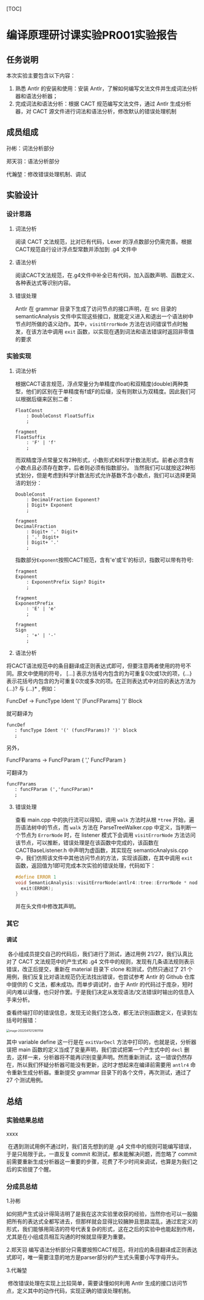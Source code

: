 [TOC]

# 编译原理研讨课实验PR001实验报告

## 任务说明

本次实验主要包含以下内容：

1. 熟悉 Antlr 的安装和使用：安装 Antlr，了解如何编写文法文件并生成词法分析器和语法分析器；
2. 完成词法和语法分析：根据 CACT 规范编写文法文件，通过 Antlr 生成分析器，对 CACT 源文件进行词法和语法分析，修改默认的错误处理机制



## 成员组成

孙彬：词法分析部分

郑天羽：语法分析部分

代瀚堃：修改错误处理机制、调试



## 实验设计

### 设计思路

1. 词法分析

   阅读 CACT 文法规范，比对已有代码，Lexer 的浮点数部分仍需完善。根据CACT规范自行设计浮点型常数并添加到 .g4 文件中

   

2. 语法分析

   阅读CACT文法规范，在.g4文件中补全已有代码，加入函数声明、函数定义、各种表达式等识别内容。

   

3. 错误处理

   Antlr 在 grammar 目录下生成了访问节点的接口声明，在 src 目录的 semanticAnalysis 文件中实现这些接口，就能定义进入和退出一个语法树中节点时所做的语义动作。其中，`visitErrorNode` 方法在访问错误节点时触发，在该方法中调用 `exit` 函数，以实现在遇到词法和语法错误时返回非零值的要求





### 实验实现

1. 词法分析

   根据CACT语言规范，浮点常量分为单精度(float)和双精度(double)两种类型，他们的区别在于单精度有f或F的后缀，没有则默认为双精度。因此我们可以根据后缀来区别二者：

   ```
   FloatConst
       : DoubleConst FloatSuffix
       ;
   
   fragment
   FloatSuffix
       : 'F' | 'f'
       ;
   ```

   而双精度浮点常量又有2种形式，小数形式和科学计数法形式。前者必须含有小数点且必须存在数字，后者则必须有指数部分。
   当然我们可以就按这2种形式划分，但是考虑到科学计数法形式允许基数不含小数点，我们可以选择更简洁的划分：

   ```
   DoubleConst
       : DecimalFraction Exponent?
       | Digit+ Exponent
       ;
   
   fragment
   DecimalFraction
       : Digit+ '.' Digit+
       | '.' Digit+
       | Digit+ '.'
       ;
   ```

   指数部分`Exponent`按照CACT规范，含有'e'或'E'的标识，指数可以带有符号:

   ```
   fragment
   Exponent
       : ExponentPrefix Sign? Digit+
       ;
   
   fragment
   ExponentPrefix
       : 'E' | 'e'
       ;
   
   fragment
   Sign
       : '+' | '-'
       ;
   ```


2. 语法分析

  将CACT语法规范中的条目翻译成正则表达式即可，但要注意两者使用的符号不同。原文中使用的符号， [...] 表示方括号内包含的为可重复0次或1次的项，{...} 表示花括号内包含的为可重复0次或多次的项。在正则表达式中对应的表达方法为 (...)? 与 (...)* , 例如：

  FuncDef → FuncType Ident '(' [FuncFParams] ')' Block

  就可翻译为

   ```
  funcDef
      : funcType Ident '(' (funcFParams)? ')' block
      ;
   ```
  另外，

  FuncFParams → FuncFParam { ',' FuncFParam }

  可翻译为

   ```
   funcFParams
      : funcFParam (','funcFParam)*
      ;
   ```

   

3. 错误处理

   查看 main.cpp 中的执行流可以得知，调用 `walk` 方法时从根 `*tree` 开始，遍历语法树中的节点，而 `walk` 方法在 ParseTreeWalker.cpp 中定义，当判断一个节点为 `ErrorNode` 时，在 listener 模式下会调用 `visitErrorNode` 方法访问该节点，可以推断，错误处理是在该函数中完成的，该函数在 CACTBaseListener.h 中声明为虚函数，其实现在 semanticAnalysis.cpp 中，我们仿照该文件中其他访问节点的方法，实现该函数，在其中调用 `exit` 函数，返回值为1即可完成本次实验的错误处理，代码如下：
   
   ```C++
   #define ERROR 1
   void SemanticAnalysis::visitErrorNode(antlr4::tree::ErrorNode * node){
     exit(ERROR);
   }
   ```
   
   并在头文件中修改其声明。





### 其它

#### 调试

​	各小组成员提交自己的代码后，我们进行了测试，通过用例 21/27，我们认真比对了 CACT 文法规范中的产生式和 .g4 文件中的规则，发现有几条语法规则表示错误，改正后提交，重新在 material 目录下 clone 和测试，仍然只通过了 21 个用例，我们反复比对语法规范仍无法找出错误，也尝试参考 Antlr 的 Github 仓库中提供的 C 文法，都未成功。而单步调试时，由于 Antlr 的代码过于庞杂，短时间内难以读懂，也只好作罢。于是我们决定从发现语法/文法错误时输出的信息入手来分析。

​	查看终端打印的错误信息，发现无论我们怎么改，都无法识别函数定义，在读到左括号时报错：

<img src="C:\Users\Admin\AppData\Roaming\Typora\typora-user-images\image-20220411212901158.png" alt="image-20220411212901158" style="zoom: 50%;" />

其中 variable define 这一行是在 `exitVarDecl` 方法中打印的，也就是说，分析器误把 main 函数的定义当成了变量声明，我们尝试把第一个产生式中的 `decl` 删去，这样一来，分析器将不能再识别变量声明。然而重新测试，这一错误仍然存在，所以我们怀疑分析器可能没有更新，这时才想起来在编译前需要用 `antlr4` 命令重新生成分析器。重新提交 grammar 目录下的各个文件，再次测试，通过了 27 个测试用例。



## 总结

### 实验结果总结

xxxx



​	在遇到测试用例不通过时，我们首先想到的是 .g4 文件中的规则可能编写错误，于是只局限于此，一直反复 commit 和测试，都未能解决问题，而忽略了 commit 前需要重新生成分析器这一重要的步骤，花费了不少时间来调试，也算是为我们之后的实验提了个醒。



### 分成员总结

1.孙彬

​	如何把产生式设计得简洁明了是我在这次实验里收获的经验，当然你也可以一股脑把所有的表达式全都写进去，但那样就会显得比较臃肿且思路混乱，通过宏定义的形式，我们能够用简洁的符号代表复杂的形式，这在之后的实验中也能起到作用，尤其是在小组成员相互沟通的时候就显得更为重要。

2.郑天羽
​	编写语法分析部分只需要按照CACT规范，将对应的条目翻译成正则表达式即可，唯一需要注意的地方是parser部分的产生式头需要小写字母开头。

3.代瀚堃

​	修改错误处理在实现上比较简单，需要读懂如何利用 Antlr 生成的接口访问节点，定义其中的动作代码，实现正确的错误处理机制。



